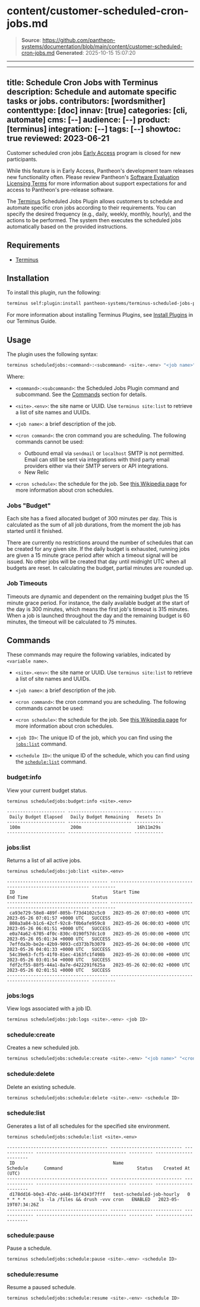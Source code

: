 # content/customer-scheduled-cron-jobs.md

> **Source**: https://github.com/pantheon-systems/documentation/blob/main/content/customer-scheduled-cron-jobs.md
> **Generated**: 2025-10-15 15:07:20

---

---
title: Schedule Cron Jobs with Terminus
description: Schedule and automate specific tasks or jobs.
contributors: [wordsmither]
contenttype: [doc]
innav: [true]
categories: [cli, automate]
cms: [--]
audience: [--]
product: [terminus]
integration: [--]
tags: [--]
showtoc: true
reviewed: 2023-06-21
---

<!-- Note to authors: this is early access content. When the feature goes to general access, this content should likely be added to the Terminus guide - or at least, the terminus commands should be, and an entry to the plugins page. 

Also, this URL has been added to addsearch to exclude it from search results. that entry should be removed when EA is over

-->

<Alert title="Early Access" type="info" icon="leaf">

Customer scheduled cron jobs [Early Access](/guides/support/early-access/) program is closed for new participants.

While this feature is in Early Access, Pantheon's development team releases new functionality often. Please review Pantheon's [Software Evaluation Licensing Terms](https://legal.pantheon.io/#contract-hkqlbwpxo) for more information about support expectations for and access to Pantheon's pre-release software.

</Alert>

The [Terminus](/terminus) Scheduled Jobs Plugin allows customers to schedule and automate specific cron jobs according to their requirements. You can specify the desired frequency (e.g., daily, weekly, monthly, hourly), and the actions to be performed. The system then executes the scheduled jobs automatically based on the provided instructions.

## Requirements

- [Terminus](/terminus/install)

## Installation

To install this plugin, run the following:

```bash
terminus self:plugin:install pantheon-systems/terminus-scheduled-jobs-plugin
```

For more information about installing Terminus Plugins, see [Install Plugins](/terminus/plugins) in our Terminus Guide.

## Usage

The plugin uses the following syntax:

```bash
terminus scheduledjobs:<command>:<subcommand> <site>.<env> "<job name>" "<cron command>" "<cron schedule>"
```

Where:

- `<command>:<subcommand>`: the Scheduled Jobs Plugin command and subcommand. See the [Commands](/customer-scheduled-cron-jobs#commands) section for details.

- `<site>.<env>`: the site name or UUID.  Use `terminus site:list` to retrieve a list of site names and UUIDs.

- `<job name>`: a brief description of the job.

- `<cron command>`: the cron command you are scheduling. The following commands cannot be used:
  - Outbound email via `sendmail` or `localhost` SMTP is not permitted. Email can still be sent via integrations with third party email providers either via their SMTP servers or API integrations.
  - New Relic

- `<cron schedule>`: the schedule for the job.  See [this Wikipedia page](https://en.wikipedia.org/wiki/Cron) for more information about cron schedules.

### Jobs "Budget"

Each site has a fixed allocated budget of 300 minutes per day. This is calculated as the sum of all job durations, from the moment the job has started until it finished. 

There are currently no restrictions around the number of schedules that can be created for any given site. If the daily budget is exhausted, running jobs are given a 15 minute grace period after which a timeout signal will be issued. No other jobs will be created that day until midnight UTC when all budgets are reset. In calculating the budget, partial minutes are rounded up.

### Job Timeouts

Timeouts are dynamic and dependent on the remaining budget plus the 15 minute grace period. For instance, the daily available budget at the start of the day is 300 minutes, which means the first job's timeout is 315 minutes. When a job is launched throughout the day and the remaining budget is 60 minutes, the timeout will be calculated to 75 minutes.

## Commands

These commands may require the following variables, indicated by `<variable name>`. 

- `<site>.<env>`: the site name or UUID.  Use `terminus site:list` to retrieve a list of site names and UUIDs.

- `<job name>`: a brief description of the job.

- `<cron command>`: the cron command you are scheduling. The following commands cannot be used:

- `<cron schedule>`: the schedule for the job.  See [this Wikipedia page](https://en.wikipedia.org/wiki/Cron) for more information about cron schedules.

- `<job ID>`: The unique ID of the job, which you can find using the [`jobs:list`](/customer-scheduled-cron-jobs#list) command.

- `<schedule ID>`: the unique ID of the schedule, which you can find using the [`schedule:list`](/customer-scheduled-cron-jobs#schedulelist) command.

### budget:info

View your current budget status.

```bash{promptUser: user}{outputLines: 2-7}
terminus scheduledjobs:budget:info <site>.<env>

---------------------- ------------------------ -----------
 Daily Budget Elapsed   Daily Budget Remaining   Resets In
---------------------- ------------------------ -----------
 100m                   200m                     16h11m29s
---------------------- ------------------------ -----------
```

### jobs:list

Returns a list of all active jobs.

```bash{promptUser: user}{outputLines: 2-12}
terminus scheduledjobs:job:list <site>.<env> 

-------------------------------------- ------------------------------- ------------------------------- ---------
 ID                                     Start Time                      End Time                        Status
-------------------------------------- ------------------------------- ------------------------------- ---------
 ca93e729-58e8-489f-805b-f73d4102c5c0   2023-05-26 07:00:03 +0000 UTC   2023-05-26 07:01:57 +0000 UTC   SUCCESS
 808a3a84-b1c6-42cf-92c8-f0b6afe959c8   2023-05-26 06:00:03 +0000 UTC   2023-05-26 06:01:51 +0000 UTC   SUCCESS
 e0a74a62-6705-4f0c-830c-0190f57dc1c0   2023-05-26 05:00:00 +0000 UTC   2023-05-26 05:01:34 +0000 UTC   SUCCESS
 7effda3b-be2e-42b9-9093-cd373b7b3079   2023-05-26 04:00:00 +0000 UTC   2023-05-26 04:01:33 +0000 UTC   SUCCESS
 54c39e63-fcf5-41f0-81ec-4163fc1f498b   2023-05-26 03:00:00 +0000 UTC   2023-05-26 03:01:54 +0000 UTC   SUCCESS
 fdf2cf55-88f5-44a1-8a7e-d422291f625a   2023-05-26 02:00:02 +0000 UTC   2023-05-26 02:01:51 +0000 UTC   SUCCESS
-------------------------------------- ------------------------------- ------------------------------- ---------
```

### jobs:logs

View logs associated with a job ID.

```bash
terminus scheduledjobs:job:logs <site>.<env> <job ID>
```

### schedule:create

Creates a new scheduled job.

```bash
terminus scheduledjobs:schedule:create <site>.<env> "<job name>" "<cron command>" "<cron schedule>"
```

### schedule:delete

Delete an existing schedule. 

```bash
terminus scheduledjobs:schedule:delete <site>.<env> <schedule ID>
```

### schedule:list

Generates a list of all schedules for the specified site environment. 

```bash{promptUser: user}{outputLines: 2-7}
terminus scheduledjobs:schedule:list <site>.<env> 

-------------------------------------- --------------------------- ------------- ---------------------------------- --------- ----------------------
 ID                                     Name                        Schedule      Command                            Status    Created At (UTC)
-------------------------------------- --------------------------- ------------- ---------------------------------- --------- ----------------------
 d178dd16-b0e3-47dc-a446-1bf4343f7fff   test-scheduled-job-hourly   0 * * * *     ls -la /files && drush -vvv cron   ENABLED   2023-05-19T07:34:26Z
-------------------------------------- --------------------------- ------------- ---------------------------------- --------- ----------------------
```

### schedule:pause

Pause a schedule. 

```bash
terminus scheduledjobs:schedule:pause <site>.<env> <schedule ID>
```

### schedule:resume

Resume a paused schedule. 

```bash
terminus scheduledjobs:schedule:resume <site>.<env> <schedule ID>
```
